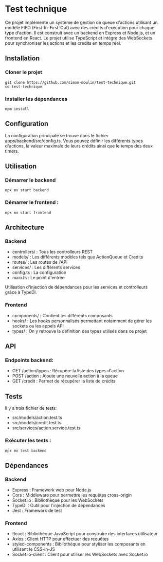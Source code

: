 # Test technique

Ce projet implémente un système de gestion de queue d'actions utilisant un modèle FIFO (First-In-First-Out) avec des crédits d'exécution pour chaque type d'action. Il est construit avec un backend en Express et Node.js, et un frontend en React. Le projet utilise TypeScript et intègre des WebSockets pour synchroniser les actions et les crédits en temps réel.

## Installation

### Cloner le projet
```
git clone https://github.com/simon-moulin/test-technique.git
cd test-technique
```
### Installer les dépendances
```
npm install
```

## Configuration
La configuration principale se trouve dans le fichier apps/backend/src/config.ts. Vous pouvez définir les différents types d'actions, la valeur maximale de leurs crédits ainsi que le temps des deux timers.

## Utilisation

### Démarrer le backend 
```
npx nx start backend
```
### Démarrer le frontend : 
```
npx nx start frontend
````

## Architecture

### Backend
- controllers/ : Tous les controlleurs REST
- models/ : Les différents modèles tels que ActionQueue et Credits
- routes/ : Les routes de l'API
- services/ : Les différents services
- config.ts : La configuration
- main.ts : Le point d'entrée

Utilisation d'injection de dépendances pour les services et controlleurs grâce à TypeDI.

### Frontend
- components/ : Contient les différents composants
- hooks/ : Les hooks personnalisés permettant notamment de gérer les sockets ou les appels API
- types/ : On y retrouve la définition des types utilisés dans ce projet

## API
### Endpoints backend:
- GET /action/types : Récupère la liste des types d'action
- POST /action : Ajoute une nouvelle action à la queue
- GET /credit : Permet de récupérer la liste de crédits

## Tests
Il y a trois fichier de tests:
- src/models/action.test.ts
- src/models/credit.test.ts
- src/services/action.service.test.ts

### Exécuter les tests : 
```
npx nx test backend
```

## Dépendances

### Backend
- Express : Framework web pour Node.js
- Cors : Middleware pour permettre les requêtes cross-origin
- Socket.io : Bibliothèque pour les WebSockets
- TypeDI : Outil pour l'injection de dépendances
- Jest : Framework de test

### Frontend
- React : Bibliothèque JavaScript pour construire des interfaces utilisateur
- Axios : Client HTTP pour effectuer des requêtes
- styled-components : Bibliothèque pour styliser les composants en utilisant le CSS-in-JS
- Socket.io-client : Client pour utiliser les WebSockets avec Socket.io

